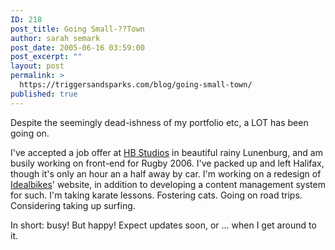 ```yaml
---
ID: 218
post_title: Going Small-??Town
author: sarah semark
post_date: 2005-06-16 03:59:00
post_excerpt: ""
layout: post
permalink: >
  https://triggersandsparks.com/blog/going-small-town/
published: true
---
```

<p>Despite the seemingly dead-ishness of my portfolio etc, a LOT has been going on. </p><p>I've accepted a job offer at <a href="http://hb-studios.com">HB Studios</a> in beautiful rainy Lunenburg, and am busily working on front-end for Rugby 2006. I've packed up and left Halifax, though it's only an hour an a half away by car. I'm working on a redesign of <a href="http://idealbikes.ca">Idealbikes</a>' website, in addition to developing a content management system for such. I'm taking karate lessons. Fostering cats. Going on road trips. Considering taking up surfing. </p><p>In short: busy! But happy! Expect updates soon, or ... when I get around to it. </p>